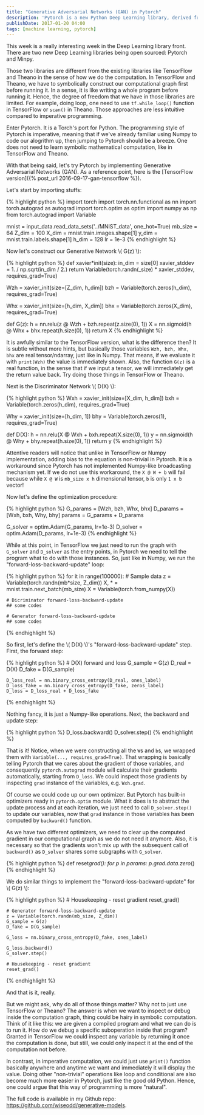 ```yaml
---
title: "Generative Adversarial Networks (GAN) in Pytorch"
description: 'Pytorch is a new Python Deep Learning library, derived from Torch. Contrary to Theano''s and TensorFlow''s symbolic operations, Pytorch uses imperative programming style, which makes its implementation more "Numpy-like".'
publishDate: 2017-01-20 04:00
tags: [machine learning, pytorch]
---
```


This week is a really interesting week in the Deep Learning library front. There are two new Deep Learning libraries being open sourced: Pytorch and Minpy.

Those two libraries are different from the existing libraries like TensorFlow and Theano in the sense of how we do the computation. In TensorFlow and Theano, we have to symbolically construct our computational graph first before running it. In a sense, it is like writing a whole program before running it. Hence, the degree of freedom that we have in those libraries are limited. For example, doing loop, one need to use `tf.while_loop()` function in TensorFlow or `scan()` in Theano. Those approaches are less intuitive compared to imperative programming.

Enter Pytorch. It is a Torch's port for Python. The programming style of Pytorch is imperative, meaning that if we've already familiar using Numpy to code our alogrithm up, then jumping to Pytorch should be a breeze. One does not need to learn symbolic mathematical computation, like in TensorFlow and Theano.

With that being said, let's try Pytorch by implementing Generative Adversarial Networks (GAN). As a reference point, here is the [TensorFlow version]({% post_url 2016-09-17-gan-tensorflow %}).

Let's start by importing stuffs:

{% highlight python %}
import torch
import torch.nn.functional as nn
import torch.autograd as autograd
import torch.optim as optim
import numpy as np
from torch.autograd import Variable

mnist = input_data.read_data_sets('../MNIST_data', one_hot=True)
mb_size = 64
Z_dim = 100
X_dim = mnist.train.images.shape[1]
y_dim = mnist.train.labels.shape[1]
h_dim = 128
lr = 1e-3
{% endhighlight %}

Now let's construct our Generative Network \\( G(z) \\):

{% highlight python %}
def xavier*init(size):
in_dim = size[0]
xavier_stddev = 1. / np.sqrt(in_dim / 2.)
return Variable(torch.randn(\_size) * xavier_stddev, requires_grad=True)

Wzh = xavier_init(size=[Z_dim, h_dim])
bzh = Variable(torch.zeros(h_dim), requires_grad=True)

Whx = xavier_init(size=[h_dim, X_dim])
bhx = Variable(torch.zeros(X_dim), requires_grad=True)

def G(z):
h = nn.relu(z @ Wzh + bzh.repeat(z.size(0), 1))
X = nn.sigmoid(h @ Whx + bhx.repeat(h.size(0), 1))
return X
{% endhighlight %}

It is awfully similar to the TensorFlow version, what is the difference then? It is subtle without more hints, but basically those variables `Wzh, bzh, Whx, bhx` are real tensor/ndarray, just like in Numpy. That means, if we evaluate it with `print(Wzh)` the value is immediately shown. Also, the function `G(z)` is a real function, in the sense that if we input a tensor, we will immediately get the return value back. Try doing those things in TensorFlow or Theano.

Next is the Discriminator Network \\( D(X) \\):

{% highlight python %}
Wxh = xavier_init(size=[X_dim, h_dim])
bxh = Variable(torch.zeros(h_dim), requires_grad=True)

Why = xavier_init(size=[h_dim, 1])
bhy = Variable(torch.zeros(1), requires_grad=True)

def D(X):
h = nn.relu(X @ Wxh + bxh.repeat(X.size(0), 1))
y = nn.sigmoid(h @ Why + bhy.repeat(h.size(0), 1))
return y
{% endhighlight %}

Attentive readers will notice that unlike in TensorFlow or Numpy implementation, adding bias to the equation is non-trivial in Pytorch. It is a workaround since Pytorch has not implemented Numpy-like broadcasting mechanism yet. If we do not use this workaround, the `X @ W + b` will fail because while `X @ W` is `mb_size x h` dimensional tensor, `b` is only `1 x b` vector!

Now let's define the optimization procedure:

{% highlight python %}
G_params = [Wzh, bzh, Whx, bhx]
D_params = [Wxh, bxh, Why, bhy]
params = G_params + D_params

G_solver = optim.Adam(G_params, lr=1e-3)
D_solver = optim.Adam(D_params, lr=1e-3)
{% endhighlight %}

While at this point, in TensorFlow we just need to run the graph with `G_solver` and `D_solver` as the entry points, in Pytorch we need to tell the program what to do with those instances. So, just like in Numpy, we run the "forward-loss-backward-update" loop:

{% highlight python %}
for it in range(100000): # Sample data
z = Variable(torch.randn(mb*size, Z_dim))
X, * = mnist.train.next_batch(mb_size)
X = Variable(torch.from_numpy(X))

    # Dicriminator forward-loss-backward-update
    ## some codes

    # Generator forward-loss-backward-update
    ## some codes

{% endhighlight %}

So first, let's define the \\( D(X) \\)'s "forward-loss-backward-update" step. First, the forward step:

{% highlight python %} # D(X) forward and loss
G_sample = G(z)
D_real = D(X)
D_fake = D(G_sample)

    D_loss_real = nn.binary_cross_entropy(D_real, ones_label)
    D_loss_fake = nn.binary_cross_entropy(D_fake, zeros_label)
    D_loss = D_loss_real + D_loss_fake

{% endhighlight %}

Nothing fancy, it is just a Numpy-like operations. Next, the backward and update step:

{% highlight python %}
D_loss.backward()
D_solver.step()
{% endhighlight %}

That is it! Notice, when we were constructing all the `W`s and `b`s, we wrapped them with `Variable(..., requires_grad=True)`. That wrapping is basically telling Pytorch that we cares about the gradient of those variables, and consequently `pytorch.autograd` module will calculate their gradients automatically, starting from `D_loss`. We could inspect those gradients by inspecting `grad` instance of the variables, e.g. `Wxh.grad`.

Of course we could code up our own optimizer. But Pytorch has built-in optimizers ready in `pytorch.optim` module. What it does is to abstract the update process and at each iteration, we just need to call `D_solver.step()` to update our variables, now that `grad` instance in those variables has been computed by `backward()` function.

As we have two different optimizers, we need to clear up the computed gradient in our computational graph as we do not need it anymore. Also, it is necessary so that the gradients won't mix up with the subsequent call of `backward()` as `D_solver` shares some subgraphs with `G_solver`.

{% highlight python %}
def reset*grad():
for p in params:
p.grad.data.zero*()
{% endhighlight %}

We do similar things to implement the "forward-loss-backward-update" for \\( G(z) \\):

{% highlight python %} # Housekeeping - reset gradient
reset_grad()

    # Generator forward-loss-backward-update
    z = Variable(torch.randn(mb_size, Z_dim))
    G_sample = G(z)
    D_fake = D(G_sample)

    G_loss = nn.binary_cross_entropy(D_fake, ones_label)

    G_loss.backward()
    G_solver.step()

    # Housekeeping - reset gradient
    reset_grad()

{% endhighlight %}

And that is it, really.

But we might ask, why do all of those things matter? Why not to just use TensorFlow or Theano? The answer is when we want to inspect or debug inside the computation graph, thing could be hairy in symbolic computation. Think of it like this: we are given a compiled program and what we can do is to run it. How do we debug a specific suboperation inside that program? Granted in TensorFlow we could inspect any variable by returning it once the computation is done, but still, we could only inspect it at the end of the computation not before.

In contrast, in imperative computation, we could just use `print()` function basically anywhere and anytime we want and immediately it will display the value. Doing other "non-trivial" operations like loop and conditional are also become much more easier in Pytorch, just like the good old Python. Hence, one could argue that this way of programming is more "natural".

The full code is available in my Github repo: <https://github.com/wiseodd/generative-models>.
